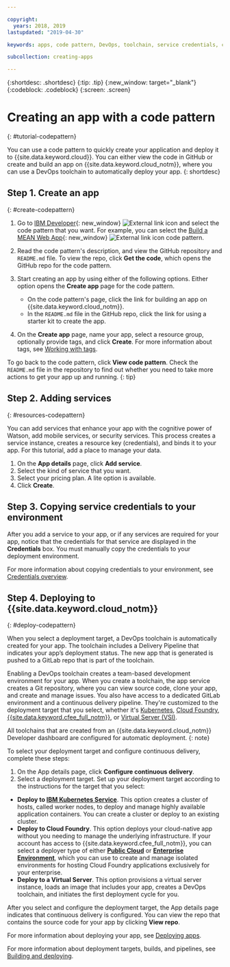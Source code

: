 ```yaml
---

copyright:
  years: 2018, 2019
lastupdated: "2019-04-30"

keywords: apps, code pattern, DevOps, toolchain, service credentials, create app code pattern, app pattern

subcollection: creating-apps

---
```


{:shortdesc: .shortdesc}
{:tip: .tip}
{:new_window: target="_blank"}
{:codeblock: .codeblock}
{:screen: .screen}

# Creating an app with a code pattern
{: #tutorial-codepattern}

You can use a code pattern to quickly create your application and deploy it to {{site.data.keyword.cloud}}. You can either view the code in GitHub or create and build an app on {{site.data.keyword.cloud_notm}}, where you can use a DevOps toolchain to automatically deploy your app.
{: shortdesc}

## Step 1. Create an app
{: #create-codepattern}

1. Go to [IBM Developer](https://developer.ibm.com/patterns/){: new_window} ![External link icon](../../icons/launch-glyph.svg "External link icon") and select the code pattern that you want. For example, you can select the [Build a MEAN Web App](https://developer.ibm.com/patterns/build-a-mean-web-app/){: new_window} ![External link icon](../../icons/launch-glyph.svg "External link icon") code pattern.

2. Read the code pattern's description, and view the GitHub repository and `README.md` file. To view the repo, click **Get the code**, which opens the GitHub repo for the code pattern.

3. Start creating an app by using either of the following options. Either option opens the **Create app** page for the code pattern.
    * On the code pattern's page, click the link for building an app on {{site.data.keyword.cloud_notm}}. 
    * In the `README.md` file in the GitHub repo, click the link for using a starter kit to create the app. 

4. On the **Create app** page, name your app, select a resource group, optionally provide tags, and click **Create**. For more information about tags, see [Working with tags](/docs/resources?topic=resources-tag).

  To go back to the code pattern, click **View code pattern**. Check the `README.md` file in the repository to find out whether you need to take more actions to get your app up and running.
  {: tip}

## Step 2. Adding services
{: #resources-codepattern}

You can add services that enhance your app with the cognitive power of Watson, add mobile services, or security services. This process creates a service instance, creates a resource key (credentials), and binds it to your app. For this tutorial, add a place to manage your data.

1. On the **App details** page, click **Add service**.
2. Select the kind of service that you want. 
3. Select your pricing plan. A lite option is available.
4. Click **Create**.

## Step 3. Copying service credentials to your environment

After you add a service to your app, or if any services are required for your app, notice that the credentials for that service are displayed in the **Credentials** box. You must manually copy the credentials to your deployment environment.

For more information about copying credentials to your environment, see [Credentials overview](/docs/apps?topic=creating-apps-credentials_overview#credentials_overview).

## Step 4. Deploying to {{site.data.keyword.cloud_notm}}
{: #deploy-codepattern}

When you select a deployment target, a DevOps toolchain is automatically created for your app. The toolchain includes a Delivery Pipeline that indicates your app’s deployment status. The new app that is generated is pushed to a GitLab repo that is part of the toolchain.

Enabling a DevOps toolchain creates a team-based development environment for your app. When you create a toolchain, the app service creates a Git repository, where you can view source code, clone your app, and create and manage issues. You also have access to a dedicated GitLab environment and a continuous delivery pipeline. They're customized to the deployment target that you select, whether it's [Kubernetes](/docs/containers?topic=containers-getting-started), [Cloud Foundry](/docs/cloud-foundry-public?topic=cloud-foundry-public-about-cf), [{{site.data.keyword.cfee_full_notm}}](/docs/cloud-foundry?topic=cloud-foundry-about), or [Virtual Server (VSI)](/docs/vsi?topic=virtual-servers-getting-started-tutorial).

All toolchains that are created from an {{site.data.keyword.cloud_notm}} Developer dashboard are configured for automatic deployment.
{: note}

To select your deployment target and configure continuous delivery, complete these steps:

1. On the App details page, click **Configure continuous delivery**.
2. Select a deployment target. Set up your deployment target according to the instructions for the target that you select:
  * **Deploy to [IBM Kubernetes Service](/docs/containers?topic=containers-app)**. This option creates a cluster of hosts, called worker nodes, to deploy and manage highly available application containers. You can create a cluster or deploy to an existing cluster.
  * **Deploy to Cloud Foundry**. This option deploys your cloud-native app without you needing to manage the underlying infrastructure. If your account has access to {{site.data.keyword.cfee_full_notm}}, you can select a deployer type of either **[Public Cloud](/docs/cloud-foundry-public?topic=cloud-foundry-public-deployingapps)** or **[Enterprise Environment](/docs/cloud-foundry?topic=cloud-foundry-deploy_apps)**, which you can use to create and manage isolated environments for hosting Cloud Foundry applications exclusively for your enterprise.
  * **Deploy to a Virtual Server**. This option provisions a virtual server instance, loads an image that includes your app, creates a DevOps toolchain, and initiates the first deployment cycle for you.

After you select and configure the deployment target, the App details page indicates that continuous delivery is configured. You can view the repo that contains the source code for your app by clicking **View repo**.

For more information about deploying your app, see [Deploying apps](/docs/apps?topic=creating-apps-deploying-apps).

For more information about deployment targets, builds, and pipelines, see [Building and deploying](/docs/services/ContinuousDelivery?topic=ContinuousDelivery-deliverypipeline_build_deploy).
